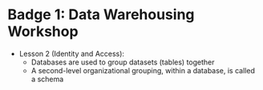 # Badge 1: Data Warehousing Workshop

- Lesson 2 (Identity and Access):
  - Databases are used to group datasets (tables) together
  - A second-level organizational grouping, within a database, is called a schema
